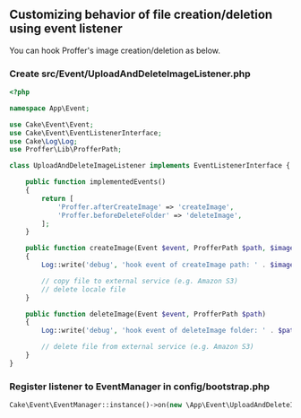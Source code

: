 ## Customizing behavior of file creation/deletion using event listener

You can hook Proffer's image creation/deletion as below.

### Create src/Event/UploadAndDeleteImageListener.php

```php
<?php

namespace App\Event;

use Cake\Event\Event;
use Cake\Event\EventListenerInterface;
use Cake\Log\Log;
use Proffer\Lib\ProfferPath;

class UploadAndDeleteImageListener implements EventListenerInterface {

    public function implementedEvents()
    {
        return [
            'Proffer.afterCreateImage' => 'createImage',
            'Proffer.beforeDeleteFolder' => 'deleteImage',
        ];
    }

    public function createImage(Event $event, ProfferPath $path, $imagePath)
    {
        Log::write('debug', 'hook event of createImage path: ' . $imagePath);

        // copy file to external service (e.g. Amazon S3)
        // delete locale file
    }

    public function deleteImage(Event $event, ProfferPath $path)
    {
        Log::write('debug', 'hook event of deleteImage folder: ' . $path->getFolder());

        // delete file from external service (e.g. Amazon S3)
    }
}
```

### Register listener to EventManager in config/bootstrap.php

```php
Cake\Event\EventManager::instance()->on(new \App\Event\UploadAndDeleteImageListener());
```

